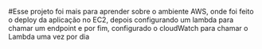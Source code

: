 #Esse projeto foi mais para aprender sobre o ambiente AWS, onde foi feito o deploy da aplicação no EC2, depois configurando um lambda para chamar um endpoint e por fim, configurado o cloudWatch para chamar o Lambda uma vez por dia
